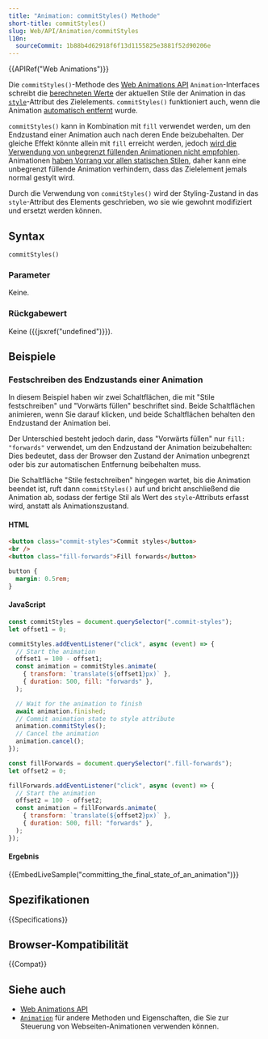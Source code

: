 ```yaml
---
title: "Animation: commitStyles() Methode"
short-title: commitStyles()
slug: Web/API/Animation/commitStyles
l10n:
  sourceCommit: 1b88b4d62918f6f13d1155825e3881f52d90206e
---
```


{{APIRef("Web Animations")}}

Die `commitStyles()`-Methode des [Web Animations API](/de/docs/Web/API/Web_Animations_API) `Animation`-Interfaces schreibt die [berechneten Werte](/de/docs/Web/CSS/CSS_cascade/Value_processing#computed_value) der aktuellen Stile der Animation in das [`style`](/de/docs/Web/HTML/Global_attributes/style)-Attribut des Zielelements. `commitStyles()` funktioniert auch, wenn die Animation [automatisch entfernt](/de/docs/Web/API/Web_Animations_API/Using_the_Web_Animations_API#automatically_removing_filling_animations) wurde.

`commitStyles()` kann in Kombination mit `fill` verwendet werden, um den Endzustand einer Animation auch nach deren Ende beizubehalten. Der gleiche Effekt könnte allein mit `fill` erreicht werden, jedoch [wird die Verwendung von unbegrenzt füllenden Animationen nicht empfohlen](https://drafts.csswg.org/web-animations-1/#fill-behavior). Animationen [haben Vorrang vor allen statischen Stilen](/de/docs/Web/CSS/CSS_cascade/Cascade#cascading_order), daher kann eine unbegrenzt füllende Animation verhindern, dass das Zielelement jemals normal gestylt wird.

Durch die Verwendung von `commitStyles()` wird der Styling-Zustand in das `style`-Attribut des Elements geschrieben, wo sie wie gewohnt modifiziert und ersetzt werden können.

## Syntax

```js-nolint
commitStyles()
```

### Parameter

Keine.

### Rückgabewert

Keine ({{jsxref("undefined")}}).

## Beispiele

### Festschreiben des Endzustands einer Animation

In diesem Beispiel haben wir zwei Schaltflächen, die mit "Stile festschreiben" und "Vorwärts füllen" beschriftet sind. Beide Schaltflächen animieren, wenn Sie darauf klicken, und beide Schaltflächen behalten den Endzustand der Animation bei.

Der Unterschied besteht jedoch darin, dass "Vorwärts füllen" nur `fill: "forwards"` verwendet, um den Endzustand der Animation beizubehalten: Dies bedeutet, dass der Browser den Zustand der Animation unbegrenzt oder bis zur automatischen Entfernung beibehalten muss.

Die Schaltfläche "Stile festschreiben" hingegen wartet, bis die Animation beendet ist, ruft dann `commitStyles()` auf und bricht anschließend die Animation ab, sodass der fertige Stil als Wert des `style`-Attributs erfasst wird, anstatt als Animationszustand.

#### HTML

```html
<button class="commit-styles">Commit styles</button>
<br />
<button class="fill-forwards">Fill forwards</button>
```

```css hidden
button {
  margin: 0.5rem;
}
```

#### JavaScript

```js
const commitStyles = document.querySelector(".commit-styles");
let offset1 = 0;

commitStyles.addEventListener("click", async (event) => {
  // Start the animation
  offset1 = 100 - offset1;
  const animation = commitStyles.animate(
    { transform: `translate(${offset1}px)` },
    { duration: 500, fill: "forwards" },
  );

  // Wait for the animation to finish
  await animation.finished;
  // Commit animation state to style attribute
  animation.commitStyles();
  // Cancel the animation
  animation.cancel();
});

const fillForwards = document.querySelector(".fill-forwards");
let offset2 = 0;

fillForwards.addEventListener("click", async (event) => {
  // Start the animation
  offset2 = 100 - offset2;
  const animation = fillForwards.animate(
    { transform: `translate(${offset2}px)` },
    { duration: 500, fill: "forwards" },
  );
});
```

#### Ergebnis

{{EmbedLiveSample("committing_the_final_state_of_an_animation")}}

## Spezifikationen

{{Specifications}}

## Browser-Kompatibilität

{{Compat}}

## Siehe auch

- [Web Animations API](/de/docs/Web/API/Web_Animations_API)
- [`Animation`](/de/docs/Web/API/Animation) für andere Methoden und Eigenschaften, die Sie zur Steuerung von Webseiten-Animationen verwenden können.
